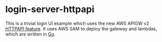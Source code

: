 # login-server-httpapi

This is a trivial login UI example which uses the new AWS APIGW v2 [HTTPAPI feature](https://aws.amazon.com/blogs/compute/announcing-http-apis-for-amazon-api-gateway/). It uses AWS SAM to deploy the gateway and lambdas, which are written in [Go](https://golang.org).
